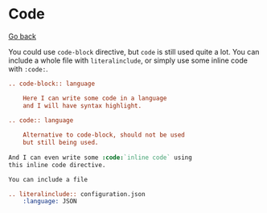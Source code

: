 # Code

[Go back](..#writing-rst-documents)

You could use `code-block` directive, but `code` is still used quite a lot. You can include a whole file with `literalinclude`, or simply use some inline code with `:code:`.

```rest
.. code-block:: language

    Here I can write some code in a language
    and I will have syntax highlight.
    
.. code:: language

    Alternative to code-block, should not be used
    but still being used.
    
And I can even write some :code:`inline code` using
this inline code directive.

You can include a file

.. literalinclude:: configuration.json
    :language: JSON
    
```